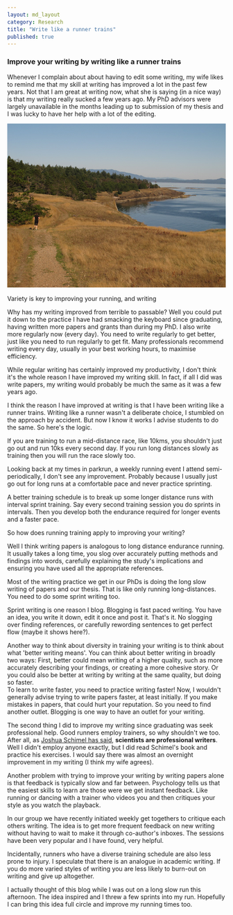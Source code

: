 ```yaml
---
layout: md_layout
category: Research
title: "Write like a runner trains"
published: true  
---
```


### Improve your writing by writing like a runner trains  

Whenever I complain about about having to edit some writing, my wife likes to remind me that my skill at writing has improved a lot in the past few years. Not that I am great at writing now, what she is saying (in a nice way) is that my writing really sucked a few years ago. My PhD advisors were largely unavailable in the months leading up to submission of my thesis and I was lucky to have her help with a lot of the editing.  


<div class = "image_caption">
<img src ="/Images/runner.JPG" alt="" class="image_float"/>
<p>
Variety is key to improving your running, and writing </p>
</div>   

Why has my writing improved from terrible to passable? Well you could put it down to the practice I have had smacking the keyboard since graduating, having written more papers and grants than during my PhD. I also write more regularly now (every day). You need to write regularly to get better, just like you need to run regularly to get fit. Many professionals recommend writing every day, usually in your best working hours, to maximise efficiency.

While regular writing has certainly improved my productivity, I don't think it's the whole reason I have improved my writing skill. In fact, if all I did was write papers, my writing would probably be much the same as it was a few years ago.  

I think the reason I have improved at writing is that I have been writing like a runner trains. Writing like a runner wasn't a deliberate choice, I stumbled on the approach by accident. But now I know it works I advise students to do the same. So here's the logic.  

If you are training to run a mid-distance race, like 10kms, you shouldn't just go out and run 10ks every second day. If you run long distances slowly as training then you will run the race slowly too.

Looking back at my times in parkrun, a weekly running event I attend semi-periodically, I don't see any improvement. Probably because I usually just go out for long runs at a comfortable pace and never practice sprinting.  

A better training schedule is to break up some longer distance runs with interval sprint training. Say every second training session you do sprints in intervals. Then you develop both the endurance required for longer events and a faster pace.

So how does running training apply to improving your writing?  

Well I think writing papers is analogous to long distance endurance running. It usually takes a long time, you slog over accurately putting methods and findings into words, carefully explaining the study's implications and ensuring you have used all the appropriate references.  

Most of the writing practice we get in our PhDs is doing the long slow writing of papers and our thesis. That is like only running long-distances. You need to do some sprint writing too.  

Sprint writing is one reason I blog. Blogging is fast paced writing. You have an idea, you write it down, edit it once and post it. That's it. No slogging over finding references, or carefully rewording sentences to get perfect flow (maybe it shows here?).  

Another way to think about diversity in training your writing is to think about what 'better writing means'. You can think about better writing in broadly two ways: First, better could mean writing of a higher quality, such as more accurately describing your findings, or creating a more cohesive story. Or you could also be better at writing by writing at the same quality, but doing so faster.     
To learn to write faster, you need to practice writing faster! Now, I wouldn't generally advise trying to write papers faster, at least initially. If you make mistakes in papers, that could hurt your reputation. So you need to find another outlet. Blogging is one way to have an outlet for your writing.  

The second thing I did to improve my writing since graduating was seek professional help. Good runners employ trainers, so why shouldn't we too. After all, as [Joshua Schimel has said](https://schimelwritingscience.wordpress.com/), **scientists are professional writers**. Well I didn't employ anyone exactly, but I did read Schimel's book and practice his exercises. I would say there was almost an overnight improvement in my writing (I think my wife agrees).   

Another problem with trying to improve your writing by writing papers alone is that feedback is typically slow and far between. Psychology tells us that the easiest skills to learn are those were we get instant feedback. Like running or dancing with a trainer who videos you and then critiques your style as you watch the playback.  

In our group we have recently initiated weekly get togethers to critique each others writing. The idea is to get more frequent feedback on new writing without having to wait to make it through co-author's inboxes. The sessions have been very popular and I have found, very helpful.

Incidentally, runners who have a diverse training schedule are also less prone to injury. I speculate that there is an analogue in academic writing. If you do more varied styles of writing you are less likely to burn-out on writing and give up altogether.  

I actually thought of this blog while I was out on a long slow run this afternoon. The idea inspired and I threw a few sprints into my run. Hopefully I can bring this idea full circle and improve my running times too.  
